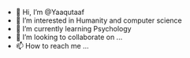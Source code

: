 - 👋 Hi, I’m @Yaaqutaaf
- 👀 I’m interested in Humanity and computer science
- 🌱 I’m currently learning Psychology
- 💞️ I’m looking to collaborate on ...
- 📫 How to reach me ...

<!---
Yaaqutaaf/Yaaqutaaf is a ✨ special ✨ repository because its `README.md` (this file) appears on your GitHub profile.
You can click the Preview link to take a look at your changes.
--->
